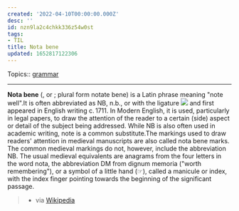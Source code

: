 ```yaml
---
created: '2022-04-10T00:00:00.000Z'
desc: ''
id: nzn9la2c4chkk336z54w0st
tags:
- TIL
title: Nota bene
updated: 1652817122306
---
```

   
Topics::  [grammar](../topics/grammar.md)   
   
   
---   
   
**Nota bene** (, or ; plural form notate bene) is a Latin phrase meaning "note well".It is often abbreviated as NB, n.b., or with the ligature ![](https://res.cloudinary.com/zubayr/image/upload/v1649542617/wiki/khdhptriv4utlwtidcae.png) and first appeared in English writing c. 1711. In Modern English, it is used, particularly in legal papers, to draw the attention of the reader to a certain (side) aspect or detail of the subject being addressed. While NB is also often used in academic writing, note is a common substitute.The markings used to draw readers' attention in medieval manuscripts are also called nota bene marks. The common medieval markings do not, however, include the abbreviation NB. The usual medieval equivalents are anagrams from the four letters in the word nota, the abbreviation DM from dignum memoria ("worth remembering"), or a symbol of a little hand (☞), called a manicule or index, with the index finger pointing towards the beginning of the significant passage.   
   
> - via [Wikipedia](https://en.wikipedia.org/wiki/Nota%20bene)